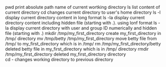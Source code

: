 pwd print  absolute path name of current wortking directory 
ls list content of current directory
cd changes current directory to user's home directory
ls -l display current directory content in long format
ls -la display current directory content including hidden file (starting with .). using lonf format
ls -la display current directory with user and group ID numerically and hidden file (starting with .)
mkdir /tmp/my_first_directory create my_first_directory in /tmp/ directory
mv /tmp/betty /tmp/my_first_directory move betty file from /tmp/ to my_first_directory which is in /tmp/
rm /tmp/my_first_directory/betty deleted betty file in my_first_directory which is in /tmp/ directory
rmdir /tmp/my_first_directory  deleted my_first_directory directory   
cd - changes working directory to previous directory  
